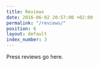 ```yaml
---
title: Reviews
date: 2016-06-02 20:57:00 +02:00
permalink: "/reviews/"
position: 6
layout: default
index_number: 3
---
```


Press reviews go here.

